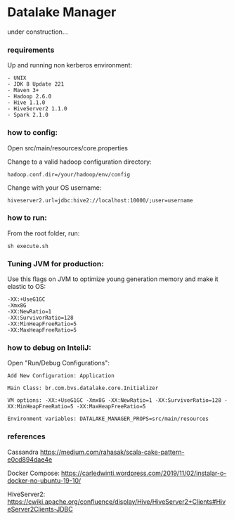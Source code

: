 # Datalake Manager
under construction...

### requirements
Up and running non kerberos environment:

    - UNIX
    - JDK 8 Update 221
    - Maven 3+
    - Hadoop 2.6.0
    - Hive 1.1.0
    - HiveServer2 1.1.0
    - Spark 2.1.0

### how to config:
Open src/main/resources/core.properties

Change to a valid hadoop configuration directory:

`hadoop.conf.dir=/your/hadoop/env/config`

Change with your OS username:

`hiveserver2.url=jdbc:hive2://localhost:10000/;user=username`

### how to run:
From the root folder, run: 

`sh execute.sh`

### Tuning JVM for production:
Use this flags on JVM to optimize young generation memory and make it elastic to OS:
```
-XX:+UseG1GC 
-Xmx8G 
-XX:NewRatio=1 
-XX:SurvivorRatio=128 
-XX:MinHeapFreeRatio=5 
-XX:MaxHeapFreeRatio=5 
```

### how to debug on InteliJ:
Open "Run/Debug Configurations":

`Add New Configuration: Application`

`Main Class: br.com.bvs.datalake.core.Initializer`

`VM options: -XX:+UseG1GC -Xmx8G -XX:NewRatio=1 -XX:SurvivorRatio=128 -XX:MinHeapFreeRatio=5 -XX:MaxHeapFreeRatio=5`

`Environment variables: DATALAKE_MANAGER_PROPS=src/main/resources`

### references
Cassandra https://medium.com/rahasak/scala-cake-pattern-e0cd894dae4e

Docker Compose: https://carledwinti.wordpress.com/2019/11/02/instalar-o-docker-no-ubuntu-19-10/

HiveServer2: https://cwiki.apache.org/confluence/display/Hive/HiveServer2+Clients#HiveServer2Clients-JDBC
